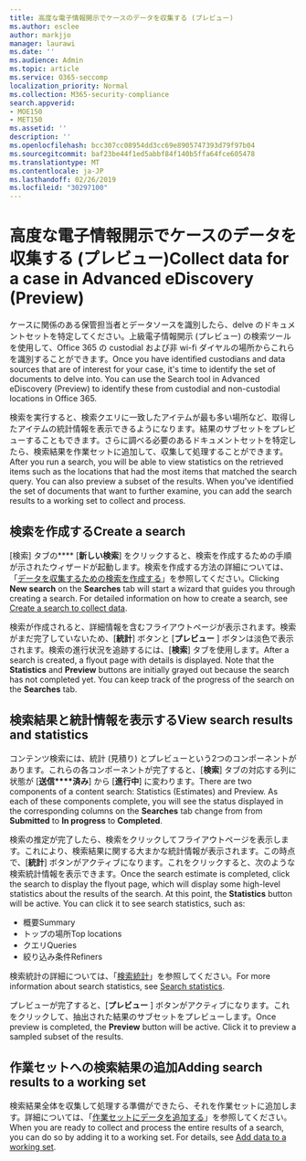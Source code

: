 ```yaml
---
title: 高度な電子情報開示でケースのデータを収集する (プレビュー)
ms.author: esclee
author: markjjo
manager: laurawi
ms.date: ''
ms.audience: Admin
ms.topic: article
ms.service: O365-seccomp
localization_priority: Normal
ms.collection: M365-security-compliance
search.appverid:
- MOE150
- MET150
ms.assetid: ''
description: ''
ms.openlocfilehash: bcc307cc08954dd3cc69e8905747393d79f97b04
ms.sourcegitcommit: baf23be44f1ed5abbf84f140b5ffa64fce605478
ms.translationtype: MT
ms.contentlocale: ja-JP
ms.lasthandoff: 02/26/2019
ms.locfileid: "30297100"
---
```

# <a name="collect-data-for-a-case-in-advanced-ediscovery-preview"></a><span data-ttu-id="1e5d5-102">高度な電子情報開示でケースのデータを収集する (プレビュー)</span><span class="sxs-lookup"><span data-stu-id="1e5d5-102">Collect data for a case in Advanced eDiscovery (Preview)</span></span>

<span data-ttu-id="1e5d5-p101">ケースに関係のある保管担当者とデータソースを識別したら、delve のドキュメントセットを特定してください。上級電子情報開示 (プレビュー) の検索ツールを使用して、Office 365 の custodial および非 wi-fi ダイヤルの場所からこれらを識別することができます。</span><span class="sxs-lookup"><span data-stu-id="1e5d5-p101">Once you have identified custodians and data sources that are of interest for your case, it's time to identify the set of documents to delve into. You can use the Search tool in Advanced eDiscovery (Preview) to identify these from custodial and non-custodial locations in Office 365.</span></span>

<span data-ttu-id="1e5d5-p102">検索を実行すると、検索クエリに一致したアイテムが最も多い場所など、取得したアイテムの統計情報を表示できるようになります。結果のサブセットをプレビューすることもできます。さらに調べる必要のあるドキュメントセットを特定したら、検索結果を作業セットに追加して、収集して処理することができます。</span><span class="sxs-lookup"><span data-stu-id="1e5d5-p102">After you run a search, you will be able to view statistics on the retrieved items such as the locations that had the most items that matched the search query. You can also preview a subset of the results. When you've identified the set of documents that want to further examine, you can add the search results to a working set to collect and process.</span></span>

## <a name="create-a-search"></a><span data-ttu-id="1e5d5-108">検索を作成する</span><span class="sxs-lookup"><span data-stu-id="1e5d5-108">Create a search</span></span>

<span data-ttu-id="1e5d5-p103">[検索] タブの\*\*\*\* [**新しい検索**] をクリックすると、検索を作成するための手順が示されたウィザードが起動します。検索を作成する方法の詳細については、「[データを収集するための検索を作成する](create-search-to-collect-data.md)」を参照してください。</span><span class="sxs-lookup"><span data-stu-id="1e5d5-p103">Clicking **New search** on the **Searches** tab will start a wizard that guides you through creating a search. For detailed information on how to create a search, see [Create a search to collect data](create-search-to-collect-data.md).</span></span>

<span data-ttu-id="1e5d5-p104">検索が作成されると、詳細情報を含むフライアウトページが表示されます。検索がまだ完了していないため、[**統計**] ボタンと [**プレビュー** ] ボタンは淡色で表示されます。検索の進行状況を追跡するには、[**検索**] タブを使用します。</span><span class="sxs-lookup"><span data-stu-id="1e5d5-p104">After a search is created, a flyout page with details is displayed. Note that the **Statistics** and **Preview** buttons are initially grayed out because the search has not completed yet. You can keep track of the progress of the search on the **Searches** tab.</span></span>

## <a name="view-search-results-and-statistics"></a><span data-ttu-id="1e5d5-114">検索結果と統計情報を表示する</span><span class="sxs-lookup"><span data-stu-id="1e5d5-114">View search results and statistics</span></span>
<span data-ttu-id="1e5d5-p105">コンテンツ検索には、統計 (見積り) とプレビューという2つのコンポーネントがあります。これらの各コンポーネントが完了すると、[**検索**] タブの対応する列に状態が [**送信\*\*\*\*済み**] から [**進行中**] に変わります。</span><span class="sxs-lookup"><span data-stu-id="1e5d5-p105">There are two components of a content search: Statistics (Estimates) and Preview. As each of these components complete, you will see the status displayed in the corresponding columns on the **Searches** tab change from from **Submitted** to **In progress** to **Completed**.</span></span>

<span data-ttu-id="1e5d5-p106">検索の推定が完了したら、検索をクリックしてフライアウトページを表示します。これにより、検索結果に関する大まかな統計情報が表示されます。この時点で、[**統計**] ボタンがアクティブになります。これをクリックすると、次のような検索統計情報を表示できます。</span><span class="sxs-lookup"><span data-stu-id="1e5d5-p106">Once the search estimate is completed, click the search to display the flyout page, which will display some high-level statistics about the results of the search. At this point, the **Statistics** button will be active. You can click it to see search statistics, such as:</span></span>

- <span data-ttu-id="1e5d5-120">概要</span><span class="sxs-lookup"><span data-stu-id="1e5d5-120">Summary</span></span>
- <span data-ttu-id="1e5d5-121">トップの場所</span><span class="sxs-lookup"><span data-stu-id="1e5d5-121">Top locations</span></span>
- <span data-ttu-id="1e5d5-122">クエリ</span><span class="sxs-lookup"><span data-stu-id="1e5d5-122">Queries</span></span>
- <span data-ttu-id="1e5d5-123">絞り込み条件</span><span class="sxs-lookup"><span data-stu-id="1e5d5-123">Refiners</span></span>

<span data-ttu-id="1e5d5-124">検索統計の詳細については、「[検索統計](search-statistics.md)」を参照してください。</span><span class="sxs-lookup"><span data-stu-id="1e5d5-124">For more information about search statistics, see [Search statistics](search-statistics.md).</span></span>

<span data-ttu-id="1e5d5-p107">プレビューが完了すると、[**プレビュー** ] ボタンがアクティブになります。これをクリックして、抽出された結果のサブセットをプレビューします。</span><span class="sxs-lookup"><span data-stu-id="1e5d5-p107">Once preview is completed, the **Preview** button will be active. Click it to preview a sampled subset of the results.</span></span>

## <a name="adding-search-results-to-a-working-set"></a><span data-ttu-id="1e5d5-127">作業セットへの検索結果の追加</span><span class="sxs-lookup"><span data-stu-id="1e5d5-127">Adding search results to a working set</span></span>

<span data-ttu-id="1e5d5-p108">検索結果全体を収集して処理する準備ができたら、それを作業セットに追加します。詳細については、「[作業セットにデータを追加する](add-data-to-working-set.md)」を参照してください。</span><span class="sxs-lookup"><span data-stu-id="1e5d5-p108">When you are ready to collect and process the entire results of a search, you can do so by adding it to a working set. For details, see [Add data to a working set](add-data-to-working-set.md).</span></span> 